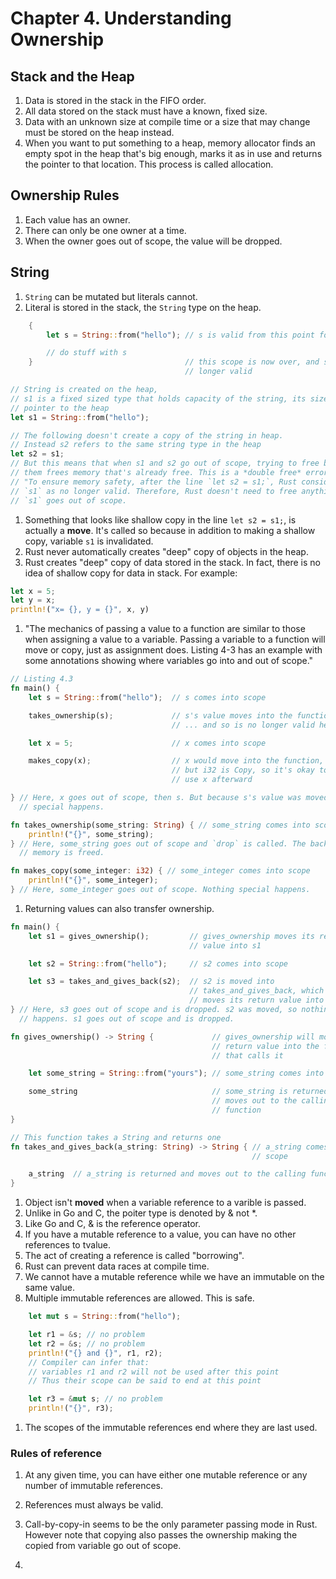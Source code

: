 # Chapter 4. Understanding Ownership

## Stack and the Heap

1. Data is stored in the stack in the FIFO order.
1. All data stored on the stack must have a known, fixed size. 
1. Data with an unknown size at compile time or a size that may change must be
   stored on the heap instead.
1. When you want to put something to a heap, memory allocator finds an empty
   spot in the heap that's big enough, marks it as in use and returns the
   pointer to that location. This process is called allocation. 

## Ownership Rules

1. Each value has an owner.
1. There can only be one owner at a time.
1. When the owner goes out of scope, the value will be dropped.

## String
1. `String` can be mutated but literals cannot.
1. Literal is stored in the stack, the `String` type on the heap.

```rust
    {
        let s = String::from("hello"); // s is valid from this point forward

        // do stuff with s
    }                                  // this scope is now over, and s is no
                                       // longer valid
```

```rust
// String is created on the heap,
// s1 is a fixed sized type that holds capacity of the string, its size and the
// pointer to the heap
let s1 = String::from("hello");

// The following doesn't create a copy of the string in heap. 
// Instead s2 refers to the same string type in the heap
let s2 = s1;
// But this means that when s1 and s2 go out of scope, trying to free both of
// them frees memory that's already free. This is a *double free* error.
// "To ensure memory safety, after the line `let s2 = s1;`, Rust considers
// `s1` as no longer valid. Therefore, Rust doesn't need to free anything when 
// `s1` goes out of scope.
```

1. Something that looks like shallow copy in the line `let s2 = s1;`,  is actually a **move**. It's called so because in addition to making a shallow copy, variable `s1` is invalidated.
1. Rust never automatically creates "deep" copy of objects in the heap.
1. Rust creates "deep" copy of data stored in the stack. In fact, there is no
   idea of shallow copy for data in stack. For example:
```rust
let x = 5;
let y = x;
println!("x= {}, y = {}", x, y)
```
1. "The mechanics of passing a value to a function are similar to those when assigning a value to a variable. Passing a variable to a function will move or copy, just as assignment does. Listing 4-3 has an example with some annotations showing where variables go into and out of scope."

```rust
// Listing 4.3
fn main() {
    let s = String::from("hello");  // s comes into scope

    takes_ownership(s);             // s's value moves into the function...
                                    // ... and so is no longer valid here

    let x = 5;                      // x comes into scope

    makes_copy(x);                  // x would move into the function,
                                    // but i32 is Copy, so it's okay to still
                                    // use x afterward

} // Here, x goes out of scope, then s. But because s's value was moved, nothing
  // special happens.

fn takes_ownership(some_string: String) { // some_string comes into scope
    println!("{}", some_string);
} // Here, some_string goes out of scope and `drop` is called. The backing
  // memory is freed.

fn makes_copy(some_integer: i32) { // some_integer comes into scope
    println!("{}", some_integer);
} // Here, some_integer goes out of scope. Nothing special happens.
```

1. Returning values can also transfer ownership.

```rust
fn main() {
    let s1 = gives_ownership();         // gives_ownership moves its return
                                        // value into s1

    let s2 = String::from("hello");     // s2 comes into scope

    let s3 = takes_and_gives_back(s2);  // s2 is moved into
                                        // takes_and_gives_back, which also
                                        // moves its return value into s3
} // Here, s3 goes out of scope and is dropped. s2 was moved, so nothing
  // happens. s1 goes out of scope and is dropped.

fn gives_ownership() -> String {             // gives_ownership will move its
                                             // return value into the function
                                             // that calls it

    let some_string = String::from("yours"); // some_string comes into scope

    some_string                              // some_string is returned and
                                             // moves out to the calling
                                             // function
}

// This function takes a String and returns one
fn takes_and_gives_back(a_string: String) -> String { // a_string comes into
                                                      // scope

    a_string  // a_string is returned and moves out to the calling function
}
```

1. Object isn't **moved** when a variable reference to a varible is passed.
1. Unlike in Go and C, the poiter type is denoted by & not *.
1. Like Go and C, & is the reference operator.
1. If you have a mutable reference to a value, you can have no other references to tvalue.
1. The act of creating a reference is called "borrowing".
1. Rust can prevent data races at compile time.
1. We cannot have a mutable reference while we have an immutable on the same value.
1. Multiple immutable references are allowed. This is safe.

```rust
    let mut s = String::from("hello");

    let r1 = &s; // no problem
    let r2 = &s; // no problem
    println!("{} and {}", r1, r2);
    // Compiler can infer that:
    // variables r1 and r2 will not be used after this point
    // Thus their scope can be said to end at this point

    let r3 = &mut s; // no problem
    println!("{}", r3);
```

1. The scopes of the immutable references end where they are last used. 

### Rules of reference
1. At any given time, you can have either one mutable reference or any number of immutable references.
1. References must always be valid.


1. Call-by-copy-in seems to be the only parameter passing mode in Rust. However
   note that copying also passes the ownership making the copied from variable
   go out of scope.
1. 
